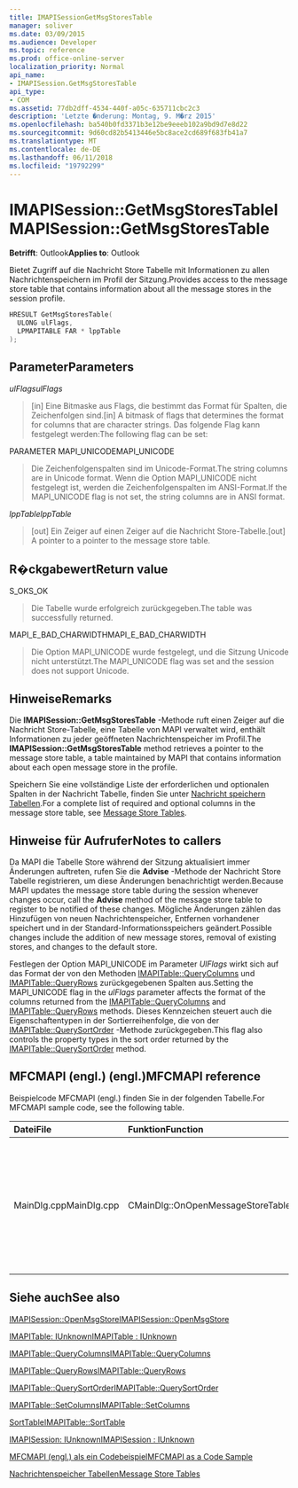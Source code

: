 ```yaml
---
title: IMAPISessionGetMsgStoresTable
manager: soliver
ms.date: 03/09/2015
ms.audience: Developer
ms.topic: reference
ms.prod: office-online-server
localization_priority: Normal
api_name:
- IMAPISession.GetMsgStoresTable
api_type:
- COM
ms.assetid: 77db2dff-4534-440f-a05c-635711cbc2c3
description: 'Letzte �nderung: Montag, 9. M�rz 2015'
ms.openlocfilehash: ba540b0fd3371b3e12be9eeeb102a9bd9d7e8d22
ms.sourcegitcommit: 9d60cd82b5413446e5bc8ace2cd689f683fb41a7
ms.translationtype: MT
ms.contentlocale: de-DE
ms.lasthandoff: 06/11/2018
ms.locfileid: "19792299"
---
```

# <a name="imapisessiongetmsgstorestable"></a><span data-ttu-id="99fe8-103">IMAPISession::GetMsgStoresTable</span><span class="sxs-lookup"><span data-stu-id="99fe8-103">IMAPISession::GetMsgStoresTable</span></span>

  
  
<span data-ttu-id="99fe8-104">**Betrifft**: Outlook</span><span class="sxs-lookup"><span data-stu-id="99fe8-104">**Applies to**: Outlook</span></span> 
  
<span data-ttu-id="99fe8-105">Bietet Zugriff auf die Nachricht Store Tabelle mit Informationen zu allen Nachrichtenspeichern im Profil der Sitzung.</span><span class="sxs-lookup"><span data-stu-id="99fe8-105">Provides access to the message store table that contains information about all the message stores in the session profile.</span></span>
  
```cpp
HRESULT GetMsgStoresTable(
  ULONG ulFlags,
  LPMAPITABLE FAR * lppTable
);
```

## <a name="parameters"></a><span data-ttu-id="99fe8-106">Parameter</span><span class="sxs-lookup"><span data-stu-id="99fe8-106">Parameters</span></span>

 <span data-ttu-id="99fe8-107">_ulFlags_</span><span class="sxs-lookup"><span data-stu-id="99fe8-107">_ulFlags_</span></span>
  
> <span data-ttu-id="99fe8-108">[in] Eine Bitmaske aus Flags, die bestimmt das Format für Spalten, die Zeichenfolgen sind.</span><span class="sxs-lookup"><span data-stu-id="99fe8-108">[in] A bitmask of flags that determines the format for columns that are character strings.</span></span> <span data-ttu-id="99fe8-109">Das folgende Flag kann festgelegt werden:</span><span class="sxs-lookup"><span data-stu-id="99fe8-109">The following flag can be set:</span></span>
    
<span data-ttu-id="99fe8-110">PARAMETER MAPI_UNICODE</span><span class="sxs-lookup"><span data-stu-id="99fe8-110">MAPI_UNICODE</span></span> 
  
> <span data-ttu-id="99fe8-111">Die Zeichenfolgenspalten sind im Unicode-Format.</span><span class="sxs-lookup"><span data-stu-id="99fe8-111">The string columns are in Unicode format.</span></span> <span data-ttu-id="99fe8-112">Wenn die Option MAPI_UNICODE nicht festgelegt ist, werden die Zeichenfolgenspalten im ANSI-Format.</span><span class="sxs-lookup"><span data-stu-id="99fe8-112">If the MAPI_UNICODE flag is not set, the string columns are in ANSI format.</span></span>
    
 <span data-ttu-id="99fe8-113">_lppTable_</span><span class="sxs-lookup"><span data-stu-id="99fe8-113">_lppTable_</span></span>
  
> <span data-ttu-id="99fe8-114">[out] Ein Zeiger auf einen Zeiger auf die Nachricht Store-Tabelle.</span><span class="sxs-lookup"><span data-stu-id="99fe8-114">[out] A pointer to a pointer to the message store table.</span></span>
    
## <a name="return-value"></a><span data-ttu-id="99fe8-115">R�ckgabewert</span><span class="sxs-lookup"><span data-stu-id="99fe8-115">Return value</span></span>

<span data-ttu-id="99fe8-116">S_OK</span><span class="sxs-lookup"><span data-stu-id="99fe8-116">S_OK</span></span> 
  
> <span data-ttu-id="99fe8-117">Die Tabelle wurde erfolgreich zurückgegeben.</span><span class="sxs-lookup"><span data-stu-id="99fe8-117">The table was successfully returned.</span></span>
    
<span data-ttu-id="99fe8-118">MAPI_E_BAD_CHARWIDTH</span><span class="sxs-lookup"><span data-stu-id="99fe8-118">MAPI_E_BAD_CHARWIDTH</span></span> 
  
> <span data-ttu-id="99fe8-119">Die Option MAPI_UNICODE wurde festgelegt, und die Sitzung Unicode nicht unterstützt.</span><span class="sxs-lookup"><span data-stu-id="99fe8-119">The MAPI_UNICODE flag was set and the session does not support Unicode.</span></span>
    
## <a name="remarks"></a><span data-ttu-id="99fe8-120">Hinweise</span><span class="sxs-lookup"><span data-stu-id="99fe8-120">Remarks</span></span>

<span data-ttu-id="99fe8-121">Die **IMAPISession::GetMsgStoresTable** -Methode ruft einen Zeiger auf die Nachricht Store-Tabelle, eine Tabelle von MAPI verwaltet wird, enthält Informationen zu jeder geöffneten Nachrichtenspeicher im Profil.</span><span class="sxs-lookup"><span data-stu-id="99fe8-121">The **IMAPISession::GetMsgStoresTable** method retrieves a pointer to the message store table, a table maintained by MAPI that contains information about each open message store in the profile.</span></span> 
  
<span data-ttu-id="99fe8-122">Speichern Sie eine vollständige Liste der erforderlichen und optionalen Spalten in der Nachricht Tabelle, finden Sie unter [Nachricht speichern Tabellen](message-store-tables.md).</span><span class="sxs-lookup"><span data-stu-id="99fe8-122">For a complete list of required and optional columns in the message store table, see [Message Store Tables](message-store-tables.md).</span></span> 
  
## <a name="notes-to-callers"></a><span data-ttu-id="99fe8-123">Hinweise für Aufrufer</span><span class="sxs-lookup"><span data-stu-id="99fe8-123">Notes to callers</span></span>

<span data-ttu-id="99fe8-124">Da MAPI die Tabelle Store während der Sitzung aktualisiert immer Änderungen auftreten, rufen Sie die **Advise** -Methode der Nachricht Store Tabelle registrieren, um diese Änderungen benachrichtigt werden.</span><span class="sxs-lookup"><span data-stu-id="99fe8-124">Because MAPI updates the message store table during the session whenever changes occur, call the **Advise** method of the message store table to register to be notified of these changes.</span></span> <span data-ttu-id="99fe8-125">Mögliche Änderungen zählen das Hinzufügen von neuen Nachrichtenspeicher, Entfernen vorhandener speichert und in der Standard-Informationsspeichers geändert.</span><span class="sxs-lookup"><span data-stu-id="99fe8-125">Possible changes include the addition of new message stores, removal of existing stores, and changes to the default store.</span></span> 
  
<span data-ttu-id="99fe8-126">Festlegen der Option MAPI_UNICODE im Parameter _UlFlags_ wirkt sich auf das Format der von den Methoden [IMAPITable::QueryColumns](imapitable-querycolumns.md) und [IMAPITable::QueryRows](imapitable-queryrows.md) zurückgegebenen Spalten aus.</span><span class="sxs-lookup"><span data-stu-id="99fe8-126">Setting the MAPI_UNICODE flag in the  _ulFlags_ parameter affects the format of the columns returned from the [IMAPITable::QueryColumns](imapitable-querycolumns.md) and [IMAPITable::QueryRows](imapitable-queryrows.md) methods.</span></span> <span data-ttu-id="99fe8-127">Dieses Kennzeichen steuert auch die Eigenschaftentypen in der Sortierreihenfolge, die von der [IMAPITable::QuerySortOrder](imapitable-querysortorder.md) -Methode zurückgegeben.</span><span class="sxs-lookup"><span data-stu-id="99fe8-127">This flag also controls the property types in the sort order returned by the [IMAPITable::QuerySortOrder](imapitable-querysortorder.md) method.</span></span> 
  
## <a name="mfcmapi-reference"></a><span data-ttu-id="99fe8-128">MFCMAPI (engl.) (engl.)</span><span class="sxs-lookup"><span data-stu-id="99fe8-128">MFCMAPI reference</span></span>

<span data-ttu-id="99fe8-129">Beispielcode MFCMAPI (engl.) finden Sie in der folgenden Tabelle.</span><span class="sxs-lookup"><span data-stu-id="99fe8-129">For MFCMAPI sample code, see the following table.</span></span>
  
|<span data-ttu-id="99fe8-130">**Datei**</span><span class="sxs-lookup"><span data-stu-id="99fe8-130">**File**</span></span>|<span data-ttu-id="99fe8-131">**Funktion**</span><span class="sxs-lookup"><span data-stu-id="99fe8-131">**Function**</span></span>|<span data-ttu-id="99fe8-132">**Comment**</span><span class="sxs-lookup"><span data-stu-id="99fe8-132">**Comment**</span></span>|
|:-----|:-----|:-----|
|<span data-ttu-id="99fe8-133">MainDlg.cpp</span><span class="sxs-lookup"><span data-stu-id="99fe8-133">MainDlg.cpp</span></span>  <br/> |<span data-ttu-id="99fe8-134">CMainDlg::OnOpenMessageStoreTable</span><span class="sxs-lookup"><span data-stu-id="99fe8-134">CMainDlg::OnOpenMessageStoreTable</span></span>  <br/> |<span data-ttu-id="99fe8-135">MFCMAPI (engl.) verwendet die **IMAPISession::GetMsgStoresTable** -Methode, um die Nachricht Store-Tabelle zu erhalten, damit es im Hauptdialogfeld von MFCMAPI (engl.) gerendert werden kann.</span><span class="sxs-lookup"><span data-stu-id="99fe8-135">MFCMAPI uses the **IMAPISession::GetMsgStoresTable** method to obtain the message store table so that it can be rendered in the main dialog box of MFCMAPI.</span></span>  <br/> |
   
## <a name="see-also"></a><span data-ttu-id="99fe8-136">Siehe auch</span><span class="sxs-lookup"><span data-stu-id="99fe8-136">See also</span></span>



[<span data-ttu-id="99fe8-137">IMAPISession::OpenMsgStore</span><span class="sxs-lookup"><span data-stu-id="99fe8-137">IMAPISession::OpenMsgStore</span></span>](imapisession-openmsgstore.md)
  
[<span data-ttu-id="99fe8-138">IMAPITable: IUnknown</span><span class="sxs-lookup"><span data-stu-id="99fe8-138">IMAPITable : IUnknown</span></span>](imapitableiunknown.md)
  
[<span data-ttu-id="99fe8-139">IMAPITable::QueryColumns</span><span class="sxs-lookup"><span data-stu-id="99fe8-139">IMAPITable::QueryColumns</span></span>](imapitable-querycolumns.md)
  
[<span data-ttu-id="99fe8-140">IMAPITable::QueryRows</span><span class="sxs-lookup"><span data-stu-id="99fe8-140">IMAPITable::QueryRows</span></span>](imapitable-queryrows.md)
  
[<span data-ttu-id="99fe8-141">IMAPITable::QuerySortOrder</span><span class="sxs-lookup"><span data-stu-id="99fe8-141">IMAPITable::QuerySortOrder</span></span>](imapitable-querysortorder.md)
  
[<span data-ttu-id="99fe8-142">IMAPITable::SetColumns</span><span class="sxs-lookup"><span data-stu-id="99fe8-142">IMAPITable::SetColumns</span></span>](imapitable-setcolumns.md)
  
[<span data-ttu-id="99fe8-143">SortTable</span><span class="sxs-lookup"><span data-stu-id="99fe8-143">IMAPITable::SortTable</span></span>](imapitable-sorttable.md)
  
[<span data-ttu-id="99fe8-144">IMAPISession: IUnknown</span><span class="sxs-lookup"><span data-stu-id="99fe8-144">IMAPISession : IUnknown</span></span>](imapisessioniunknown.md)


[<span data-ttu-id="99fe8-145">MFCMAPI (engl.) als ein Codebeispiel</span><span class="sxs-lookup"><span data-stu-id="99fe8-145">MFCMAPI as a Code Sample</span></span>](mfcmapi-as-a-code-sample.md)
  
[<span data-ttu-id="99fe8-146">Nachrichtenspeicher Tabellen</span><span class="sxs-lookup"><span data-stu-id="99fe8-146">Message Store Tables</span></span>](message-store-tables.md)

